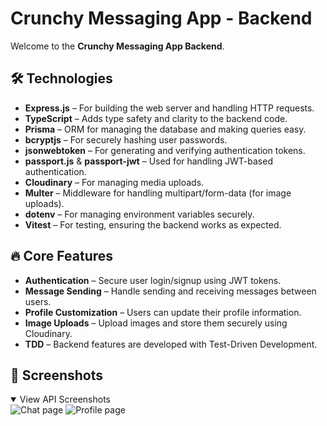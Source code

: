 # Crunchy Messaging App - Backend

Welcome to the **Crunchy Messaging App Backend**.

## 🛠️ Technologies

- **Express.js** – For building the web server and handling HTTP requests.
- **TypeScript** – Adds type safety and clarity to the backend code.
- **Prisma** – ORM for managing the database and making queries easy.
- **bcryptjs** – For securely hashing user passwords.
- **jsonwebtoken** – For generating and verifying authentication tokens.
- **passport.js** & **passport-jwt** – Used for handling JWT-based authentication.
- **Cloudinary** – For managing media uploads.
- **Multer** – Middleware for handling multipart/form-data (for image uploads).
- **dotenv** – For managing environment variables securely.
- **Vitest** – For testing, ensuring the backend works as expected.

## 🔥 Core Features

- **Authentication** – Secure user login/signup using JWT tokens.
- **Message Sending** – Handle sending and receiving messages between users.
- **Profile Customization** – Users can update their profile information.
- **Image Uploads** – Upload images and store them securely using Cloudinary.
- **TDD** – Backend features are developed with Test-Driven Development.

## 📸 Screenshots

<details open>
  <summary>View API Screenshots</summary>
  <img src="https://res.cloudinary.com/dehoidlo0/image/upload/v1735981112/pbajdkkjgvlmhbcabda3.png" alt="Chat page">
  <img src="https://res.cloudinary.com/dehoidlo0/image/upload/v1735981112/veppulkjczsu9udexpxq.png" alt="Profile page">
</details>
